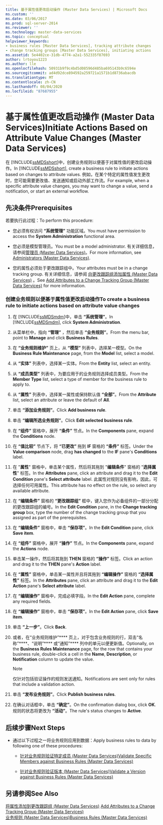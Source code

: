 ```yaml
---
title: 基于属性值更改启动操作 (Master Data Services) | Microsoft Docs
ms.custom: ''
ms.date: 03/06/2017
ms.prod: sql-server-2014
ms.reviewer: ''
ms.technology: master-data-services
ms.topic: conceptual
helpviewer_keywords:
- business rules [Master Data Services], tracking attribute changes
- change tracking groups [Master Data Services], initiating actions
ms.assetid: 5e4402ce-31db-4774-a2a1-552335f87693
author: lrtoyou1223
ms.author: lle
ms.openlocfilehash: 50931b9f9c4bd5d08596d485ba695143b9c6594e
ms.sourcegitcommit: ad4d92dce894592a259721a1571b1d8736abacdb
ms.translationtype: MT
ms.contentlocale: zh-CN
ms.lasthandoff: 08/04/2020
ms.locfileid: "87687955"
---
```

# <a name="initiate-actions-based-on-attribute-value-changes-master-data-services"></a><span data-ttu-id="1c376-102">基于属性值更改启动操作 (Master Data Services)</span><span class="sxs-lookup"><span data-stu-id="1c376-102">Initiate Actions Based on Attribute Value Changes (Master Data Services)</span></span>
  <span data-ttu-id="1c376-103">在 [!INCLUDE[ssMDSshort](../includes/ssmdsshort-md.md)]中，创建业务规则以便基于对属性值的更改启动操作。</span><span class="sxs-lookup"><span data-stu-id="1c376-103">In [!INCLUDE[ssMDSshort](../includes/ssmdsshort-md.md)], create a business rule to initiate actions based on changes to attribute values.</span></span> <span data-ttu-id="1c376-104">例如，在某个特定的属性值发生更改时，您可能需要更改值、发送通知或启动外部工作流。</span><span class="sxs-lookup"><span data-stu-id="1c376-104">For example, when a specific attribute value changes, you may want to change a value, send a notification, or start an external workflow.</span></span>  
  
## <a name="prerequisites"></a><span data-ttu-id="1c376-105">先决条件</span><span class="sxs-lookup"><span data-stu-id="1c376-105">Prerequisites</span></span>  
 <span data-ttu-id="1c376-106">若要执行此过程：</span><span class="sxs-lookup"><span data-stu-id="1c376-106">To perform this procedure:</span></span>  
  
-   <span data-ttu-id="1c376-107">您必须有权访问 **“系统管理”** 功能区域。</span><span class="sxs-lookup"><span data-stu-id="1c376-107">You must have permission to access the **System Administration** functional area.</span></span>  
  
-   <span data-ttu-id="1c376-108">您必须是模型管理员。</span><span class="sxs-lookup"><span data-stu-id="1c376-108">You must be a model administrator.</span></span> <span data-ttu-id="1c376-109">有关详细信息，请参阅[管理员 &#40;Master Data Services&#41;](administrators-master-data-services.md)。</span><span class="sxs-lookup"><span data-stu-id="1c376-109">For more information, see [Administrators &#40;Master Data Services&#41;](administrators-master-data-services.md).</span></span>  
  
-   <span data-ttu-id="1c376-110">您的属性必须处于更改跟踪组中。</span><span class="sxs-lookup"><span data-stu-id="1c376-110">Your attributes must be in a change tracking group.</span></span> <span data-ttu-id="1c376-111">有关详细信息，请参阅 [向更改跟踪组添加属性 (Master Data Services)](../../2014/master-data-services/add-attributes-to-a-change-tracking-group-master-data-services.md) 。</span><span class="sxs-lookup"><span data-stu-id="1c376-111">See [Add Attributes to a Change Tracking Group &#40;Master Data Services&#41;](../../2014/master-data-services/add-attributes-to-a-change-tracking-group-master-data-services.md) for more information.</span></span>  
  
### <a name="to-create-a-business-rule-to-initiate-actions-based-on-attribute-value-changes"></a><span data-ttu-id="1c376-112">创建业务规则以便基于属性值更改启动操作</span><span class="sxs-lookup"><span data-stu-id="1c376-112">To create a business rule to initiate actions based on attribute value changes</span></span>  
  
1.  <span data-ttu-id="1c376-113">在 [!INCLUDE[ssMDSmdm](../includes/ssmdsmdm-md.md)]中，单击 **“系统管理”**。</span><span class="sxs-lookup"><span data-stu-id="1c376-113">In [!INCLUDE[ssMDSmdm](../includes/ssmdsmdm-md.md)], click **System Administration**.</span></span>  
  
2.  <span data-ttu-id="1c376-114">从菜单栏中，指向 **“管理”** ，然后单击 **“业务规则”**。</span><span class="sxs-lookup"><span data-stu-id="1c376-114">From the menu bar, point to **Manage** and click **Business Rules**.</span></span>  
  
3.  <span data-ttu-id="1c376-115">在 **“业务规则维护”** 页上，从 **“模型”** 列表中，选择某一模型。</span><span class="sxs-lookup"><span data-stu-id="1c376-115">On the **Business Rule Maintenance** page, from the **Model** list, select a model.</span></span>  
  
4.  <span data-ttu-id="1c376-116">从 **“实体”** 列表中，选择某一实体。</span><span class="sxs-lookup"><span data-stu-id="1c376-116">From the **Entity** list, select an entity.</span></span>  
  
5.  <span data-ttu-id="1c376-117">从 **“成员类型”** 列表中，为要应用于的业务规则选择成员类型。</span><span class="sxs-lookup"><span data-stu-id="1c376-117">From the **Member Type** list, select a type of member for the business rule to apply to.</span></span>  
  
6.  <span data-ttu-id="1c376-118">从 **“属性”** 列表中，选择某一属性或保持默认值 **“全部”**。</span><span class="sxs-lookup"><span data-stu-id="1c376-118">From the **Attribute** list, select an attribute or leave the default of **All**.</span></span>  
  
7.  <span data-ttu-id="1c376-119">单击 **“添加业务规则”**。</span><span class="sxs-lookup"><span data-stu-id="1c376-119">Click **Add business rule**.</span></span>  
  
8.  <span data-ttu-id="1c376-120">单击 **“编辑所选业务规则”**。</span><span class="sxs-lookup"><span data-stu-id="1c376-120">Click **Edit selected business rule**.</span></span>  
  
9. <span data-ttu-id="1c376-121">在 **“组件”** 窗格中，展开 **“条件”** 节点。</span><span class="sxs-lookup"><span data-stu-id="1c376-121">In the **Components** pane, expand the **Conditions** node.</span></span>  
  
10. <span data-ttu-id="1c376-122">在 **“值比较”** 节点下，将 **“已更改”** 拖到 **IF** 窗格的 **“条件”** 标签。</span><span class="sxs-lookup"><span data-stu-id="1c376-122">Under the **Value comparison** node, drag **has changed** to the **IF** pane's **Conditions** label.</span></span>  
  
11. <span data-ttu-id="1c376-123">在 "**属性**" 窗格中，单击某个属性，然后将其拖到 "**编辑条件**" 窗格的 "**选择属性**" 标签。</span><span class="sxs-lookup"><span data-stu-id="1c376-123">In the **Attributes** pane, click an attribute and drag it to the **Edit Condition** pane's **Select attribute** label.</span></span> <span data-ttu-id="1c376-124">此属性对规则没有影响，因此，可选择任何可用属性。</span><span class="sxs-lookup"><span data-stu-id="1c376-124">This attribute has no effect on the rule, so select any available attribute.</span></span>  
  
12. <span data-ttu-id="1c376-125">在 **“编辑条件”** 窗格的 **“更改跟踪组”** 框中，键入您作为必备组件的一部分分配的更改跟踪组的编号。</span><span class="sxs-lookup"><span data-stu-id="1c376-125">In the **Edit Condition** pane, in the **Change tracking group** box, type the number of the change tracking group that you assigned as part of the prerequisites.</span></span>  
  
13. <span data-ttu-id="1c376-126">在 **“编辑条件”** 窗格中，单击 **“保存项”**。</span><span class="sxs-lookup"><span data-stu-id="1c376-126">In the **Edit Condition** pane, click **Save item**.</span></span>  
  
14. <span data-ttu-id="1c376-127">在 **“组件”** 窗格中，展开 **“操作”** 节点。</span><span class="sxs-lookup"><span data-stu-id="1c376-127">In the **Components** pane, expand the **Actions** node.</span></span>  
  
15. <span data-ttu-id="1c376-128">单击某一操作，然后将其拖到 **THEN** 窗格的 **“操作”** 标签。</span><span class="sxs-lookup"><span data-stu-id="1c376-128">Click an action and drag it to the **THEN** pane's **Action** label.</span></span>  
  
16. <span data-ttu-id="1c376-129">在 **“属性”** 窗格中，单击某一属性并且将其拖到 **“编辑操作”** 窗格的 **“选择属性”** 标签。</span><span class="sxs-lookup"><span data-stu-id="1c376-129">In the **Attributes** pane, click an attribute and drag it to the **Edit Action** pane's **Select attribute** label.</span></span>  
  
17. <span data-ttu-id="1c376-130">在 **“编辑操作”** 窗格中，完成必填字段。</span><span class="sxs-lookup"><span data-stu-id="1c376-130">In the **Edit Action** pane, complete any required fields.</span></span>  
  
18. <span data-ttu-id="1c376-131">在 **“编辑操作”** 窗格中，单击 **“保存项”**。</span><span class="sxs-lookup"><span data-stu-id="1c376-131">In the **Edit Action** pane, click **Save item**.</span></span>  
  
19. <span data-ttu-id="1c376-132">单击 **“上一步”**。</span><span class="sxs-lookup"><span data-stu-id="1c376-132">Click **Back**.</span></span>  
  
20. <span data-ttu-id="1c376-133">或者，在“业务规则维护”\*\*\*\* 页上，对于包含业务规则的行，双击“名称”\*\*\*\*、“说明”\*\*\*\* 或“通知”\*\*\*\* 列中的单元以便更新值。</span><span class="sxs-lookup"><span data-stu-id="1c376-133">Optionally, on the **Business Rules Maintenance** page, for the row that contains your business rule, double-click a cell in the **Name**, **Description**, or **Notification** column to update the value.</span></span>  
  
    > [!NOTE]  
    >  <span data-ttu-id="1c376-134">仅针对包括验证操作的规则发送通知。</span><span class="sxs-lookup"><span data-stu-id="1c376-134">Notifications are sent only for rules that include a validation action.</span></span>  
  
21. <span data-ttu-id="1c376-135">单击 **“发布业务规则”**。</span><span class="sxs-lookup"><span data-stu-id="1c376-135">Click **Publish business rules**.</span></span>  
  
22. <span data-ttu-id="1c376-136">在确认对话框中，单击 **“确定”**。</span><span class="sxs-lookup"><span data-stu-id="1c376-136">On the confirmation dialog box, click **OK**.</span></span> <span data-ttu-id="1c376-137">规则的状态将更改为 **“活动”**。</span><span class="sxs-lookup"><span data-stu-id="1c376-137">The rule's status changes to **Active**.</span></span>  
  
## <a name="next-steps"></a><span data-ttu-id="1c376-138">后续步骤</span><span class="sxs-lookup"><span data-stu-id="1c376-138">Next Steps</span></span>  
  
-   <span data-ttu-id="1c376-139">通过以下过程之一将业务规则应用到数据：</span><span class="sxs-lookup"><span data-stu-id="1c376-139">Apply business rules to data by following one of these procedures:</span></span>  
  
    -   [<span data-ttu-id="1c376-140">针对业务规则验证特定成员 (Master Data Services)</span><span class="sxs-lookup"><span data-stu-id="1c376-140">Validate Specific Members against Business Rules &#40;Master Data Services&#41;</span></span>](../../2014/master-data-services/validate-specific-members-against-business-rules-master-data-services.md)  
  
    -   [<span data-ttu-id="1c376-141">针对业务规则验证版本 (Master Data Services)</span><span class="sxs-lookup"><span data-stu-id="1c376-141">Validate a Version against Business Rules &#40;Master Data Services&#41;</span></span>](../../2014/master-data-services/validate-a-version-against-business-rules-master-data-services.md)  
  
## <a name="see-also"></a><span data-ttu-id="1c376-142">另请参阅</span><span class="sxs-lookup"><span data-stu-id="1c376-142">See Also</span></span>  
 <span data-ttu-id="1c376-143">[将属性添加到更改跟踪组 &#40;Master Data Services&#41;](../../2014/master-data-services/add-attributes-to-a-change-tracking-group-master-data-services.md) </span><span class="sxs-lookup"><span data-stu-id="1c376-143">[Add Attributes to a Change Tracking Group &#40;Master Data Services&#41;](../../2014/master-data-services/add-attributes-to-a-change-tracking-group-master-data-services.md) </span></span>  
 [<span data-ttu-id="1c376-144">业务规则 (Master Data Services)</span><span class="sxs-lookup"><span data-stu-id="1c376-144">Business Rules &#40;Master Data Services&#41;</span></span>](../../2014/master-data-services/business-rules-master-data-services.md)  
  
  
